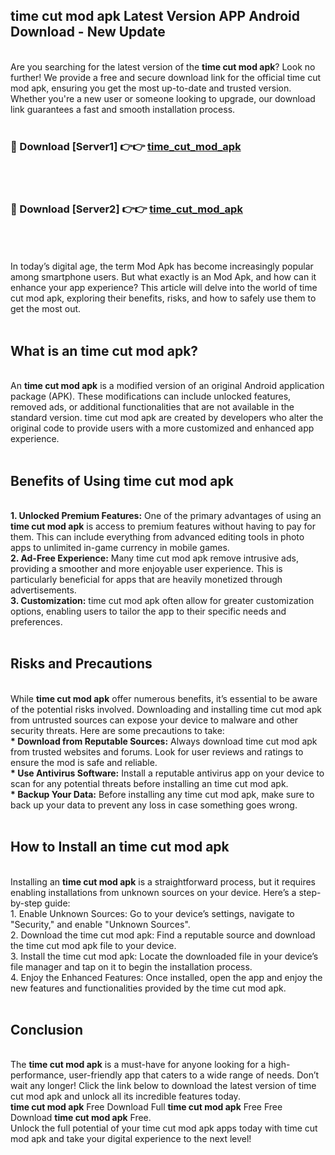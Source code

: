 ## time cut mod apk Latest Version APP Android Download - New Update
<br>
Are you searching for the latest version of the <strong>time cut mod apk</strong>? Look no further! We provide a free and secure download link for the official time cut mod apk, ensuring you get the most up-to-date and trusted version. Whether you're a new user or someone looking to upgrade, our download link guarantees a fast and smooth installation process.
<br>
<br>
<h3>🔴 Download [Server1] 👉👉 <a href="https://modyolo.store/time+cut+mod+apk">time_cut_mod_apk</a></h3><br>
<br>
<h3>🔴 Download [Server2] 👉👉 <a href="https://modyolo.store/time+cut+mod+apk">time_cut_mod_apk</a></h3><br>
<br>
<br>
In today’s digital age, the term Mod Apk has become increasingly popular among smartphone users. But what exactly is an Mod Apk, and how can it enhance your app experience? This article will delve into the world of time cut mod apk, exploring their benefits, risks, and how to safely use them to get the most out.
<br>
<br>
<h2>What is an time cut mod apk?</h2>
<br>
An <strong>time cut mod apk</strong> is a modified version of an original Android application package (APK). These modifications can include unlocked features, removed ads, or additional functionalities that are not available in the standard version. time cut mod apk are created by developers who alter the original code to provide users with a more customized and enhanced app experience.
<br>
<br>
<h2>Benefits of Using time cut mod apk</h2>
<br>
<strong> 1. Unlocked Premium Features:</strong> One of the primary advantages of using an <strong>time cut mod apk</strong> is access to premium features without having to pay for them. This can include everything from advanced editing tools in photo apps to unlimited in-game currency in mobile games.
<br>
<strong> 2. Ad-Free Experience:</strong> Many time cut mod apk remove intrusive ads, providing a smoother and more enjoyable user experience. This is particularly beneficial for apps that are heavily monetized through advertisements.
<br>
<strong> 3. Customization:</strong> time cut mod apk often allow for greater customization options, enabling users to tailor the app to their specific needs and preferences.
<br>
<br>
<h2>Risks and Precautions</h2>
<br>
While <strong>time cut mod apk</strong> offer numerous benefits, it’s essential to be aware of the potential risks involved. Downloading and installing time cut mod apk from untrusted sources can expose your device to malware and other security threats. Here are some precautions to take:
<br>
<strong> * Download from Reputable Sources:</strong> Always download time cut mod apk from trusted websites and forums. Look for user reviews and ratings to ensure the mod is safe and reliable.
<br>
<strong> * Use Antivirus Software:</strong> Install a reputable antivirus app on your device to scan for any potential threats before installing an time cut mod apk.
<br>
<strong> * Backup Your Data:</strong> Before installing any time cut mod apk, make sure to back up your data to prevent any loss in case something goes wrong.
<br>
<br>
<h2>How to Install an time cut mod apk</h2>
<br>
Installing an <strong>time cut mod apk</strong> is a straightforward process, but it requires enabling installations from unknown sources on your device. Here’s a step-by-step guide:
<br>
 1. Enable Unknown Sources: Go to your device’s settings, navigate to "Security," and enable "Unknown Sources".
<br>
 2. Download the time cut mod apk: Find a reputable source and download the time cut mod apk file to your device.
<br>
 3. Install the time cut mod apk: Locate the downloaded file in your device’s file manager and tap on it to begin the installation process.
<br>
 4. Enjoy the Enhanced Features: Once installed, open the app and enjoy the new features and functionalities provided by the time cut mod apk.
<br>
<br>
<h2><strong>Conclusion</strong></h2>
<br>
The <strong>time cut mod apk</strong> is a must-have for anyone looking for a high-performance, user-friendly app that caters to a wide range of needs. Don’t wait any longer! Click the link below to download the latest version of time cut mod apk and unlock all its incredible features today.
<br>
<strong>time cut mod apk</strong> Free Download Full <strong>time cut mod apk</strong> Free Free Download <strong>time cut mod apk</strong> Free.
<br>
Unlock the full potential of your time cut mod apk apps today with time cut mod apk and take your digital experience to the next level!